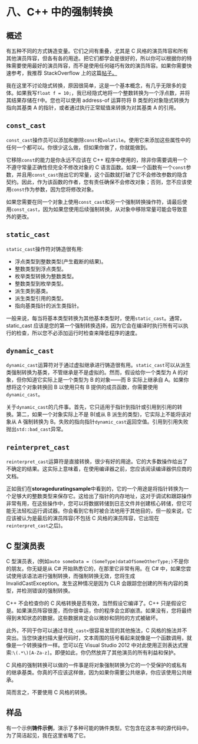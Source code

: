 # 八、C++ 中的强制转换

## 概述

有五种不同的方式铸造变量。它们之间有重叠，尤其是 C 风格的演员阵容和所有其他演员阵容，但各有各的用途。把它们都学会是很好的，所以你可以根据你的特殊需要使用最好的演员阵容，而不是使用任何碰巧有效的演员阵容。如果你需要快速参考，我推荐 StackOverflow 上的这篇[帖子。](http://stackoverflow.com/a/332086/465211)

我在这里不讨论隐式转换，原因很简单，这是一个基本概念，有几乎无限多的变体。如果我写`float f = 10;`，我已经隐式地将一个整数转换为一个浮点数，并将其结果存储在`f`中。您也可以使用 address-of 运算符将 B 类型的对象隐式转换为指向其基类 A 的指针，或者通过执行正常赋值来转换为对其基类 A 的引用。

## `const_cast`

`const_cast`操作员可以添加和删除`const`和`volatile`。使用它来添加这些属性中的任何一个都可以。你很少这么做，但如果你做了，你就能做到。

它移除`const`的能力是你永远不应该在 C++ 程序中使用的，除非你需要调用一个不遵守常量正确性但完全不修改对象的 C 语言函数。如果一个函数有一个`const`参数，并且用`const_cast`抛出它的常量，这个函数就打破了它不会修改参数的隐含契约。因此，作为该函数的作者，您有责任确保不会修改对象；否则，您不应该使用`const`作为参数，因为您将修改对象。

如果您需要在同一个对象上使用`const_cast`和另一个强制转换操作符，请最后使用`const_cast`，因为如果您使用后续强制转换，从对象中移除常量可能会导致意外的更改。

## `static_cast`

`static_cast`操作符对铸造很有用:

*   浮点类型到整数类型(产生截断的结果)。
*   整数类型到浮点类型。
*   枚举类型转换为整数类型。
*   整数类型到枚举类型。
*   派生类到基类。
*   派生类型引用的类型。
*   指向基类指针的派生类指针。

一般来说，每当将基本类型转换为其他基本类型时，使用`static_cast`。通常，static_cast 应该是您的第一个强制转换选择，因为它会在编译时执行所有可以执行的检查，所以您不必添加运行时检查来降低程序的速度。

## `dynamic_cast`

`dynamic_cast`运算符对于通过虚拟继承进行铸造很有用。`static_cast`可以从派生类强制转换为基类，不管继承是不是虚拟的。然而，假设给你一个类型为 A 的对象，但你知道它实际上是一个类型为 B 的对象——而 B 实际上继承自 A。如果你想将这个对象转换回 B 以使用只有 B 提供的成员函数，你需要使用`dynamic_cast`。

关于`dynamic_cast`的几件事。首先，它只适用于指针到指针或引用到引用的转换。第二，如果一个对象实际上不是 B(或从 B 派生的类型)，它实际上不能将该对象从 A 强制转换为 B。失败的指向指针`dynamic_cast`返回空值。引用到引用失败抛出`std::bad_cast`异常。

## `reinterpret_cast`

`reinterpret_cast`运算符是直接转换，很少有好的用途。它的大多数操作给出了不确定的结果。这实际上意味着，在使用编译器之前，您应该阅读编译器供应商的文档。

正如我们在**storageduratingsample**中看到的，它的一个用途是将指针转换为一个足够大的整数类型来保存它。这给出了指针的内存地址，这对于调试和跟踪操作非常有用，在这些操作中，您可以将数据转储到日志文件并创建核心转储，但它可能无法轻松运行调试器。你会看到它有时被合法地用于其他目的，但一般来说，它应该被认为是最后的演员阵容(不包括 C 风格的演员阵容，它出现在`reinterpret_cast`之后)。

## C 型演员表

C 型演员表，(例如`auto someData = (SomeType)dataOfSomeOtherType;)`不是你的朋友。你无疑是从 C# 开始熟悉它的，在那里它非常有用。在 C# 中，如果您尝试使用该语法进行强制转换，而强制转换无效，您将生成 InvalidCastException。发生这种情况是因为 CLR 会跟踪您创建的所有内容的类型，并检测错误的强制转换。

C++ 不会检查你的 C 风格转换是否有效，当然假设它编译了。C++ 只是假设它是。如果演员阵容很差，而你很幸运，你的程序会立即崩溃。如果没有，您将最终得到未知状态的数据，这些数据肯定会以微妙和阴险的方式被破坏。

此外，不同于你可以通过寻找`_cast<`很容易发现的其他施法，C 风格的施法并不突出。当您快速扫描大量代码时，文本周围的括号看起来就像是一个函数调用，就像是一个转换操作一样。您可以在 Visual Studio 2012 中对此使用正则表达式搜索:`\(.*\)[A-Za-z]`。即便如此，你仍然放弃了其他演员的所有利益和保护。

C 风格的强制转换可以做的一件事是将对象强制转换为它的一个受保护的或私有的继承基类。你真的不应该这样做，因为如果你需要公共继承，你应该使用公共继承。

简而言之，不要使用 C 风格的转换。

## 样品

有一个示例**铸件示例**，演示了多种可能的铸件类型。它包含在这本书的源代码中。为了简洁起见，我在这里省略了它。